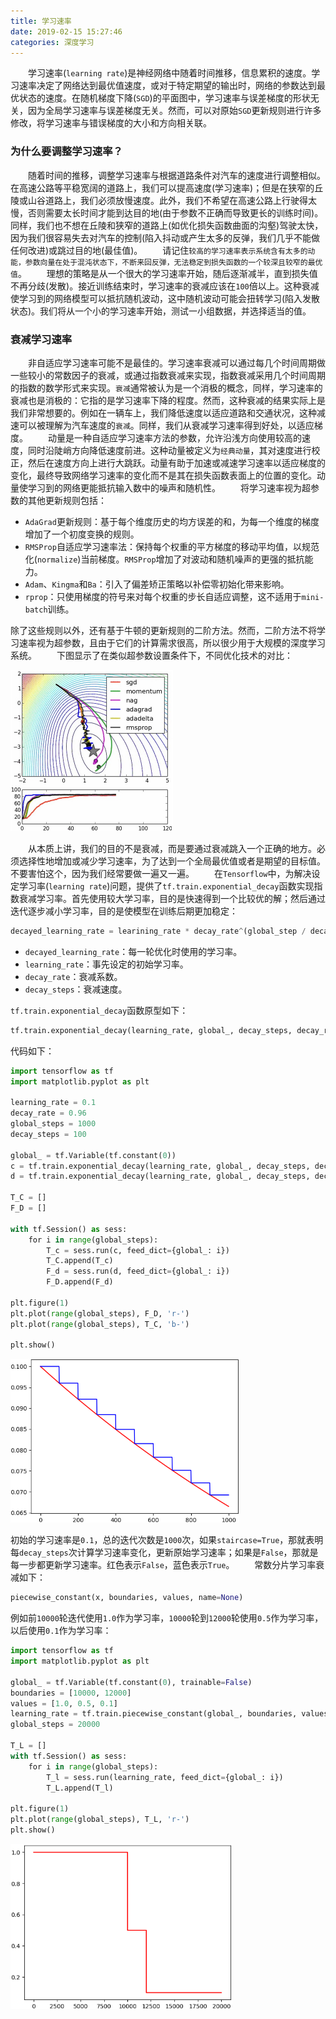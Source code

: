 ```yaml
---
title: 学习速率
date: 2019-02-15 15:27:46
categories: 深度学习
---
```

&emsp;&emsp;学习速率(`learning rate`)是神经网络中随着时间推移，信息累积的速度。学习速率决定了网络达到最优值速度，或对于特定期望的输出时，网络的参数达到最优状态的速度。在随机梯度下降(`SGD`)的平面图中，学习速率与误差梯度的形状无关，因为全局学习速率与误差梯度无关。然而，可以对原始`SGD`更新规则进行许多修改，将学习速率与错误梯度的大小和方向相关联。

### 为什么要调整学习速率？

&emsp;&emsp;随着时间的推移，调整学习速率与根据道路条件对汽车的速度进行调整相似。在高速公路等平稳宽阔的道路上，我们可以提高速度(学习速率)；但是在狭窄的丘陵或山谷道路上，我们必须放慢速度。此外，我们不希望在高速公路上行驶得太慢，否则需要太长时间才能到达目的地(由于参数不正确而导致更长的训练时间)。同样，我们也不想在丘陵和狭窄的道路上(如优化损失函数曲面的沟壑)驾驶太快，因为我们很容易失去对汽车的控制(陷入抖动或产生太多的反弹，我们几乎不能做任何改进)或跳过目的地(最佳值)。
&emsp;&emsp;请记住`较高的学习速率表示系统含有太多的动能，参数向量在处于混沌状态下，不断来回反弹，无法稳定到损失函数的一个较深且较窄的最优值`。
&emsp;&emsp;理想的策略是从一个很大的学习速率开始，随后逐渐减半，直到损失值不再分歧(发散)。接近训练结束时，学习速率的衰减应该在`100`倍以上。这种衰减使学习到的网络模型可以抵抗随机波动，这中随机波动可能会扭转学习(陷入发散状态)。我们将从一个小的学习速率开始，测试一小组数据，并选择适当的值。

### 衰减学习速率

&emsp;&emsp;非自适应学习速率可能不是最佳的。学习速率衰减可以通过每几个时间周期做一些较小的常数因子的衰减，或通过指数衰减来实现，指数衰减采用几个时间周期的指数的数学形式来实现。`衰减`通常被认为是一个消极的概念，同样，学习速率的衰减也是消极的：它指的是学习速率下降的程度。然而，这种衰减的结果实际上是我们非常想要的。例如在一辆车上，我们降低速度以适应道路和交通状况，这种减速可以被理解为汽车速度的`衰减`。同样，我们从衰减学习速率得到好处，以适应梯度。
&emsp;&emsp;动量是一种自适应学习速率方法的参数，允许沿浅方向使用较高的速度，同时沿陡峭方向降低速度前进。这种动量被定义为`经典动量`，其对速度进行校正，然后在速度方向上进行大跳跃。动量有助于加速或减速学习速率以适应梯度的变化，最终导致网络学习速率的变化而不是其在损失函数表面上的位置的变化。动量使学习到的网络更能抵抗输入数中的噪声和随机性。
&emsp;&emsp;将学习速率视为超参数的其他更新规则包括：

- `AdaGrad`更新规则：基于每个维度历史的均方误差的和，为每一个维度的梯度增加了一个初度变换的规则。
- `RMSProp`自适应学习速率法：保持每个权重的平方梯度的移动平均值，以规范化(`normalize`)当前梯度。`RMSProp`增加了对波动和随机噪声的更强的抵抗能力。
- `Adam`、`Kingma`和`Ba`：引入了偏差矫正策略以补偿零初始化带来影响。
- `rprop`：只使用梯度的符号来对每个权重的步长自适应调整，这不适用于`mini-batch`训练。

除了这些规则以外，还有基于牛顿的更新规则的二阶方法。然而，二阶方法不将学习速率视为超参数，且由于它们的计算需求很高，所以很少用于大规模的深度学习系统。
&emsp;&emsp;下图显示了在类似超参数设置条件下，不同优化技术的对比：

<img src="./学习速率/1.jpg" height="258" width="260">

&emsp;&emsp;从本质上讲，我们的目的不是衰减，而是要通过衰减跳入一个正确的地方。必须选择性地增加或减少学习速率，为了达到一个全局最优值或者是期望的目标值。不要害怕这个，因为我们经常要做一遍又一遍。
&emsp;&emsp;在`Tensorflow`中，为解决设定学习率(`learning rate`)问题，提供了`tf.train.exponential_decay`函数实现指数衰减学习率。首先使用较大学习率，目的是快速得到一个比较优的解；然后通过迭代逐步减小学习率，目的是使模型在训练后期更加稳定：

``` python
decayed_learning_rate = learining_rate * decay_rate^(global_step / decay_steps)
```

- `decayed_learning_rate`：每一轮优化时使用的学习率。
- `learning_rate`：事先设定的初始学习率。
- `decay_rate`：衰减系数。
- `decay_steps`：衰减速度。

`tf.train.exponential_decay`函数原型如下：

``` python
tf.train.exponential_decay(learning_rate, global_, decay_steps, decay_rate, staircase=True/False)
```

代码如下：

``` python
import tensorflow as tf
import matplotlib.pyplot as plt
​
learning_rate = 0.1
decay_rate = 0.96
global_steps = 1000
decay_steps = 100
​
global_ = tf.Variable(tf.constant(0))
c = tf.train.exponential_decay(learning_rate, global_, decay_steps, decay_rate, staircase=True)
d = tf.train.exponential_decay(learning_rate, global_, decay_steps, decay_rate, staircase=False)
​
T_C = []
F_D = []
​
with tf.Session() as sess:
    for i in range(global_steps):
        T_c = sess.run(c, feed_dict={global_: i})
        T_C.append(T_c)
        F_d = sess.run(d, feed_dict={global_: i})
        F_D.append(F_d)
​
plt.figure(1)
plt.plot(range(global_steps), F_D, 'r-')
plt.plot(range(global_steps), T_C, 'b-')
​
plt.show()
```

<img src="./学习速率/2.png" height="262" width="366">

初始的学习速率是`0.1`，总的迭代次数是`1000`次，如果`staircase=True`，那就表明每`decay_steps`次计算学习速率变化，更新原始学习速率；如果是`False`，那就是每一步都更新学习速率。红色表示`False`，蓝色表示`True`。
&emsp;&emsp;常数分片学习率衰减如下：

``` python
piecewise_constant(x, boundaries, values, name=None)
```

例如前`10000`轮迭代使用`1.0`作为学习率，`10000`轮到`12000`轮使用`0.5`作为学习率，以后使用`0.1`作为学习率：

``` python
import tensorflow as tf
import matplotlib.pyplot as plt
​
global_ = tf.Variable(tf.constant(0), trainable=False)
boundaries = [10000, 12000]
values = [1.0, 0.5, 0.1]
learning_rate = tf.train.piecewise_constant(global_, boundaries, values)
global_steps = 20000
​
T_L = []
with tf.Session() as sess:
    for i in range(global_steps):
        T_l = sess.run(learning_rate, feed_dict={global_: i})
        T_L.append(T_l)
​
plt.figure(1)
plt.plot(range(global_steps), T_L, 'r-')
plt.show()
```

<img src="./学习速率/3.png" height="264" width="355">